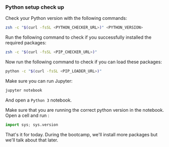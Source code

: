 ### Python setup check up

Check your Python version with the following commands:
```bash
zsh -c "$(curl -fsSL <PYTHON_CHECKER_URL>)" <PYTHON_VERSION>
```

Run the following command to check if you successfully installed the required packages:
```bash
zsh -c "$(curl -fsSL <PIP_CHECKER_URL>)"
```

Now run the following command to check if you can load these packages:
```bash
python -c "$(curl -fsSL <PIP_LOADER_URL>)"
```

Make sure you can run Jupyter:

```bash
jupyter notebook
```

And open a `Python 3` notebook.

Make sure that you are running the correct python version in the notebook. Open a cell and run :
``` python
import sys; sys.version
```

That's it for today. During the bootcamp, we'll install more packages but we'll talk about that later.
